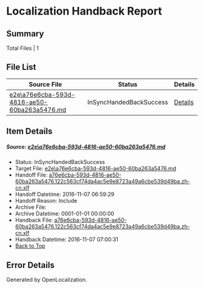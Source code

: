 # <a name='report-top'></a> Localization Handback Report

## Summary
 Total Files | 1

## File List
 Source File | Status | Details 
 ----------- | ------ | ------- 
 [e2e\a76e6cba-593d-4816-ae50-60ba263a5476.md](https://github.com/OpenLocalizationTestOrg/ol-test0/blob/3dfc8ed587129a3c5c3f68905b2146ab2f9f341e/e2e/a76e6cba-593d-4816-ae50-60ba263a5476.md) | InSyncHandedBackSuccess | [Details](#60cfd396c6f67db4c61c83903015029d5f4340835)

## Item Details
##### <a name='60cfd396c6f67db4c61c83903015029d5f4340835'></a> Source: [e2e\a76e6cba-593d-4816-ae50-60ba263a5476.md](https://github.com/OpenLocalizationTestOrg/ol-test0/blob/3dfc8ed587129a3c5c3f68905b2146ab2f9f341e/e2e/a76e6cba-593d-4816-ae50-60ba263a5476.md)
* Status: InSyncHandedBackSuccess
* Target File: [e2e\a76e6cba-593d-4816-ae50-60ba263a5476.md](https://github.com/OpenLocalizationTestOrg/ol-test0-zhcn/blob/f4c32cf117f8ed219bde9f2f09f61ff0f487db29/e2e/a76e6cba-593d-4816-ae50-60ba263a5476.md)
* Handoff File: [a76e6cba-593d-4816-ae50-60ba263a5476.122c563cf74da4ac5e9e8723a49a6cbe539d49ba.zh-cn.xlf](https://github.com/OpenLocalizationTestOrg/ol-test0-handoff/blob/043b2894282286a9812eab7e9f815536b0ed7363/ol-handoff/OpenLocalizationTestOrg/ol-test0-zhcn/yufeih/ht/a76e6cba-593d-4816-ae50-60ba263a5476.122c563cf74da4ac5e9e8723a49a6cbe539d49ba.zh-cn.xlf)
* Handoff Datetime: 2016-11-07 06:59:29
* Handoff Reason: Include
* Archive File: 
* Archive Datetime: 0001-01-01 00:00:00
* Handback File: [a76e6cba-593d-4816-ae50-60ba263a5476.122c563cf74da4ac5e9e8723a49a6cbe539d49ba.zh-cn.xlf](https://github.com/OpenLocalizationTestOrg/ol-test0-handback/blob/f2e09de1141e4576493fa1f4034ba7c3af86fbd0/ol-handback/OpenLocalizationTestOrg/ol-test0-zhcn/yufeih/ht/a76e6cba-593d-4816-ae50-60ba263a5476.122c563cf74da4ac5e9e8723a49a6cbe539d49ba.zh-cn.xlf)
* Handback Datetime: 2016-11-07 07:00:31
* [Back to Top](#report-top)


## Error Details

Generated by OpenLocalization.
